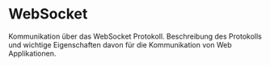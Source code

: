 # WebSocket

Kommunikation über das WebSocket Protokoll. Beschreibung des Protokolls und wichtige Eigenschaften davon für die Kommunikation von Web Applikationen.